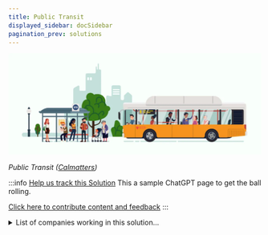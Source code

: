 ```yaml
---
title: Public Transit
displayed_sidebar: docSidebar
pagination_prev: solutions
---
```

![](/../static/img/public-transit.webp)

*Public Transit ([Calmatters](https://calmatters.org/commentary/2022/07/restoring-a-sense-of-safety-could-boost-public-transit-ridership/))*

:::info [Help us track this Solution](contribute)
This a sample ChatGPT page to get the ball rolling.

[Click here to contribute content and feedback](contribute)
:::

<details>
        <summary>List of companies working in this solution...</summary>
        Experimental feature. Exciting Updates Underway!
        <div>
            <ul>
             
                <li><a href="https://urbansharing.com">Urban Sharing</a></li>
            
                <li><a href="https://magicbus.io">Magic Bus</a></li>
            
                <li><a href="https://bird.co">Bird</a></li>
            
                <li><a href="https://www.flixbus.com/">Flixbus</a></li>
            
                <li><a href="https://www.trafi.com/">Trafi</a></li>
            
                <li><a href="https://company.moovit.com">Moovit</a></li>
            
                <li><a href="https://novabus.com/index.html">Nova Bus</a></li>
            
                <li><a href="https://nan">Skip Scooters</a></li>
            
                <li><a href="https://optimoroute.com/">Optimo Route</a></li>
            
            </ul>
        </div>
        </details>

:::company
  #### [Jobs listed in this solution at Climatebase](https://climatebase.org/jobs?l=&q=&drawdown_solutions=Public+Transit)
:::
## Overview

In recent years, there has been a concerted effort to develop public transit systems that are more sustainable and have a smaller carbon footprint. This has led to the development of a number of new technologies, including electric buses, solar-powered trains, and wind-powered ferries. These breakthrough technologies have contributed to a significant reduction in greenhouse gas emissions from public transit systems around the world. A number of companies and organizations have been at the forefront of this effort, including the Chinese company BYD, which is the world’s largest manufacturer of electric vehicles, and the Swedish company Bombardier, which is a leading manufacturer of trains and rail equipment.

## Progress Made

In recent years, there has been an increased focus on developing public transit options that reverse climate change. This has led to the development of breakthrough technologies that have contributed to the reduction of greenhouse gas emissions. Companies and organizations such as the Union of Concerned Scientists, the Environmental Defense Fund, and the Natural Resources Defense Council have been at the forefront of this solution.

## Lessons Learned

The development and implementation of public transit has been a key factor in reversing climate change. One of the successes associated with public transit is that it has helped to reduce pollution and greenhouse gas emissions. For instance, in 2016, public transit saved 37 million metric tons of carbon dioxide emissions in the United States alone. This is equivalent to taking 7.9 million cars off the road. Moreover, public transit can also help to reduce congestion, which can lead to less pollution and fewer emissions. In addition, public transit can also help to reduce traffic fatalities. In the United States, for example, traffic fatalities have decreased by 50 percent since 1970, thanks in part to the development and implementation of public transit.

There have also been some failures associated with public transit. One of the main problems is that public transit can be expensive to build and maintain. For instance, the Second Avenue Subway in New York City is expected to cost $4.5 billion. In addition, public transit can also be unreliable. For instance, in New York City, the subway system has an average delay of about four minutes. This can be frustrating for riders and can lead to fewer people using public transit.

Despite the successes and failures of public transit, it is still an important solution for reversing climate change. One of the key lessons that we can learn from the development and implementation of public transit is that it is important to invest in public transit infrastructure. This investment can help to reduce pollution and greenhouse gas emissions, as well as improve the efficiency of the transportation system.

## Challenges Ahead

The development and implementation of Public Transit to reverse climate change faces several major challenges. First, there is a need to scale up and widely adopt this technology. Second, there are obstacles to overcome to make this technology more widely available and affordable. Third, there is a need for more research and development to improve the efficiency and effectiveness of public transit.

One of the major challenges in the development and implementation of public transit is the need to scale up and widely adopt this technology. There are a number of reasons why this is a challenge. First, there is a lack of awareness of the potential of public transit to reduce greenhouse gas emissions. Second, there is a lack of political will to invest in public transit. Third, there is a lack of funding to support the expansion of public transit.

Another challenge in the development and implementation of public transit is the need to overcome obstacles to make this technology more widely available and affordable. One obstacle is the high cost of public transit. Another obstacle is the lack of infrastructure to support public transit. Finally, there is a lack of public support for public transit.

A third challenge in the development and implementation of public transit is the need for more research and development to improve the efficiency and effectiveness of public transit. There is a lack of data on the emissions reductions potential of public transit. There is also a lack of data on the costs and benefits of public transit. As a result, there is a need for more research to better understand the potential of public transit to reduce greenhouse gas emissions.

Despite these challenges, there has been some progress in the development and implementation of public transit. A number of cities, including Los Angeles, New York, and San Francisco, have implemented public transit systems. These systems have reduced greenhouse gas emissions and improved air quality. In addition, a number of companies, including Google, have been working on developing self-driving vehicles that could reduce the need for public transit.

## Best Path Forward

The best path forward for public transit to effectively mitigate the effects of climate change is to continue to develop and implement policies and regulations that incentivize the use of public transit. These policies and regulations could include things like distance-based pricing for public transit, which would charge users based on how far they travel, and congestion pricing, which would charge users based on the time of day or week that they use public transit. In addition, continuing to invest in and improve public transit infrastructure would make using public transit more attractive and convenient for people. Some companies and organizations that have been at the forefront of this solution include the American Public Transportation Association and the Transit Center.